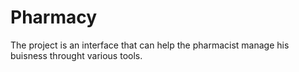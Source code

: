 # Pharmacy

The project is an interface that can help the pharmacist manage his buisness throught various tools.

